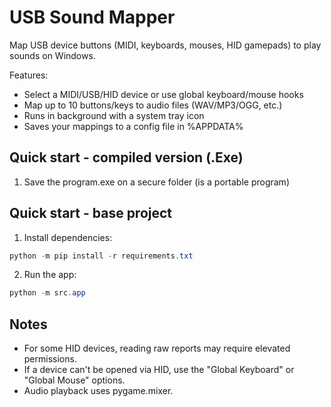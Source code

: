 # USB Sound Mapper

Map USB device buttons (MIDI, keyboards, mouses, HID gamepads) to play sounds on Windows.

Features:
- Select a MIDI/USB/HID device or use global keyboard/mouse hooks
- Map up to 10 buttons/keys to audio files (WAV/MP3/OGG, etc.)
- Runs in background with a system tray icon
- Saves your mappings to a config file in %APPDATA%

## Quick start - compiled version (.Exe)

1. Save the program.exe on a secure folder (is a portable program)

## Quick start - base project

1. Install dependencies:

```powershell
python -m pip install -r requirements.txt
```

2. Run the app:

```powershell
python -m src.app
```

## Notes
- For some HID devices, reading raw reports may require elevated permissions.
- If a device can't be opened via HID, use the "Global Keyboard" or "Global Mouse" options.
- Audio playback uses pygame.mixer.
